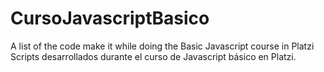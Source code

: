 # CursoJavascriptBasico

A list of the code make it while doing the Basic Javascript course in Platzi
Scripts desarrollados durante el curso de Javascript básico en Platzi.
